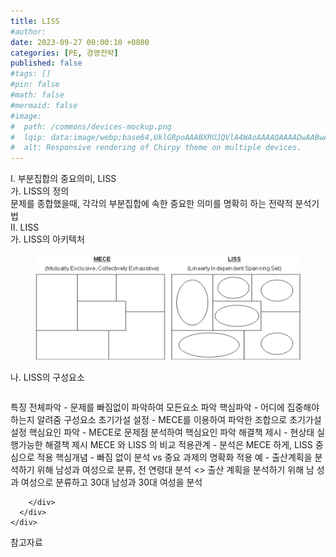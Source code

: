 ```yaml
---
title: LISS
#author: 
date: 2023-09-27 00:00:10 +0800
categories: [PE, 경영전략]
published: false
#tags: []
#pin: false
#math: false
#mermaid: false
#image:
#  path: /commons/devices-mockup.png
#  lqip: data:image/webp;base64,UklGRpoAAABXRUJQVlA4WAoAAAAQAAAADwAABwAAQUxQSDIAAAARL0AmbZurmr57yyIiqE8oiG0bejIYEQTgqiDA9vqnsUSI6H+oAERp2HZ65qP/VIAWAFZQOCBCAAAA8AEAnQEqEAAIAAVAfCWkAALp8sF8rgRgAP7o9FDvMCkMde9PK7euH5M1m6VWoDXf2FkP3BqV0ZYbO6NA/VFIAAAA
#  alt: Responsive rendering of Chirpy theme on multiple devices.
---
```


<div class="post-wrap">
  <div class="para">
    <div class="para-title">
      I. 부분집합의 중요의미, LISS
    </div>
    <div class="para-cntnt">
      <div class="para">
        <div class="para-title">
          가. LISS의 정의
        </div>
        <div class="para-cntnt">
            문제를 종합했을때, 각각의 부분집합에 속한 중요한 의미를 명확히 하는 전략적 분석기법
        </div>
      </div>
    </div>
  </div>
  
  <div class="para">
    <div class="para-title">
      II. LISS
    </div>
    <div class="para-cntnt">
      <div class="para">
        <div class="para-title">
          가. LISS의 아키텍처
        </div>
        <div class="para-cntnt">
          <figure class="post-figure">
            <img src="/assets/img/posts/LISS.png" alt="LISS">
<!--            <figcaption>Source: Unveiling the Metaverse: Exploring Emerging Trends, Multifaceted Perspectives, and Future Challenges</figcaption>-->
          </figure>
        </div>
      </div>
      <div class="para">
        <div class="para-title">
          나. LISS의 구성요소
        </div>
        <div class="para-cntnt">
          <table class="post-table">
          </table>
          특징
  전체파악 - 문제를 빠짐없이 파악하여 모든요소 파악
  핵심파악 - 어디에 집중해야 하는지 알려줌
구성요소
  초기가설 설정 - MECE를 이용하여 파악한 조합으로 초기가설 설정
  핵심요인 파악 - MECE로 문제점 분석하여 핵심요인 파악
  해결책 제시 - 현상태 실행가능한 해결책 제시
MECE 와 LISS 의 비교
  적용관계 - 분석은 MECE 하게, LISS 중심으로 적용
  핵심개념 - 빠짐 없이 분석 vs 중요 과제의 명확화
  적용 예 - 출산계획을 분석하기 위해 남성과 여성으로 분류, 전 연령대 분석 &lt;&gt; 출산 계획을 분석하기 위해 남
성과 여성으로 분류하고 30대 남성과 30대 여성을 분석

        </div>
      </div>
    </div>
  </div>

  <div class="refr-wrap">
    <div class="refr-title">
        참고자료
    </div>
    <ol class="refr-list">
    <!--    <li>(나현식, 최대선) <a target="_blank" href="https://scienceon.kisti.re.kr/commons/util/originalView.do?cn=JAKO202225948430499&oCn=JAKO202225948430499&dbt=JAKO&journal=NJOU00291864">메타버스 보안 위협 요소 및 대응 방안 검토</a></li>-->
    <!--    <li>(M. Uddin, S. Manickam, H. Ullah, M. Obaidat and A. Dandoush) <a target="_blank" href="https://ieeexplore.ieee.org/abstract/document/10138386">Unveiling the Metaverse: Exploring Emerging Trends, Multifaceted Perspectives, and Future Challenges</a></li>-->
    </ol>
  </div>
</div>
